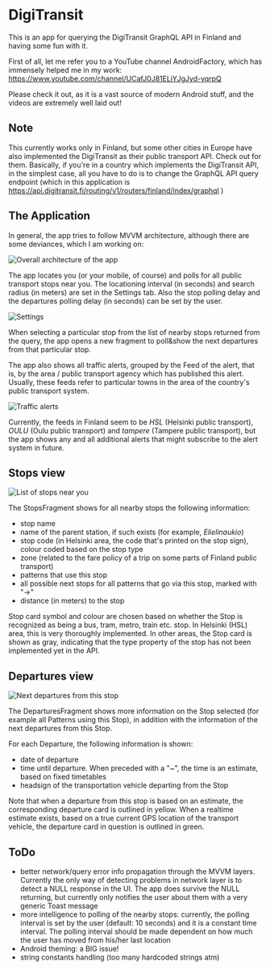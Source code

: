 # DigiTransit

This is an app for querying the DigiTransit GraphQL API in Finland and having some fun with it.

First of all, let me refer you to a YouTube channel AndroidFactory, which has immensely helped me in my work:
https://www.youtube.com/channel/UCafJ0J81ELiYJgJyd-yqrpQ

Please check it out, as it is a vast source of modern Android stuff, and the videos are extremely well laid out!

## Note

This currently works only in Finland, but some other cities in Europe have also implemented the DigiTransit as their public transport API. Check out for them.
Basically, if you're in a country which implements the DigiTransit API, in the simplest case, all you have to do is to change the GraphQL API query endpoint
(which in this application is https://api.digitransit.fi/routing/v1/routers/finland/index/graphql )

## The Application

In general, the app tries to follow MVVM architecture, although there are some deviances, which I am working on:

![Overall architecture of the app](readme_resources/Architecture.JPG)

The app locates you (or your mobile, of course) and polls for all public transport stops near you.  The locationing interval (in seconds) and search radius
(in meters) are set in the Settings tab.  Also the stop polling delay and the departures polling delay (in seconds) can be set by the user.

![Settings](readme_resources/SettingsFragment.jpg)

When selecting a particular stop from the list of nearby stops returned from the query, the app opens a new fragment to poll&show the next departures
from that particular stop.

The app also shows all traffic alerts, grouped by the Feed of the alert, that is, by the area / public transport agency which has published this alert.
Usually, these feeds refer to particular towns in the area of the country's public transport system.

![Traffic alerts](readme_resources/AlertsFragment.jpg)

Currently, the feeds in Finland seem to be _HSL_ (Helsinki public transport), _OULU_ (Oulu public transport) and _tampere_ (Tampere public transport), but the app
shows any and all additional alerts that might subscribe to the alert system in future.

## Stops view

![List of stops near you](readme_resources/StopsFragment.jpg)

The StopsFragment shows for all nearby stops the following information:
- stop name
- name of the parent station, if such exists (for example, _Elielinaukio_)
- stop code (in Helsinki area, the code that's printed on the stop sign), colour coded based on the stop type
- zone (related to the fare policy of a trip on some parts of Finland public transport)
- patterns that use this stop
- all possible next stops for all patterns that go via this stop, marked with "->"
- distance (in meters) to the stop

Stop card symbol and colour are chosen based on whether the Stop is recognized as being a bus, tram, metro, train etc. stop. In Helsinki (HSL) area, this is very
thoroughly implemented. In other areas, the Stop card is shown as gray, indicating that the type property of the stop has not been implemented yet in the API.

## Departures view

![Next departures from this stop](readme_resources/DeparturesFragment.jpg)

The DeparturesFragment shows more information on the Stop selected (for example all Patterns using this Stop), in addition with the information of the next
departures from this Stop.

For each Departure, the following information is shown:
- date of departure
- time until departure. When preceded with a "~", the time is an estimate, based on fixed timetables
- headsign of the transportation vehicle departing from the Stop

Note that when a departure from this stop is based on an estimate, the corresponding departure card is outlined in yellow. When a realtime estimate exists,
based on a true current GPS location of the transport vehicle, the departure card in question is outlined in green.

## ToDo

- better network/query error info propagation through the MVVM layers.  Currently the only way of detecting problems in network layer is to detect a NULL response in the UI.
The app does survive the NULL returning, but currently only notifies the user about them with a very generic Toast message
- more intelligence to polling of the nearby stops: currently, the polling interval is set by the user (default: 10 seconds) and it is a constant time interval.
The polling interval should be made dependent on how much the user has moved from his/her last location
- Android theming: a BIG issue!
- string constants handling (too many hardcoded strings atm)